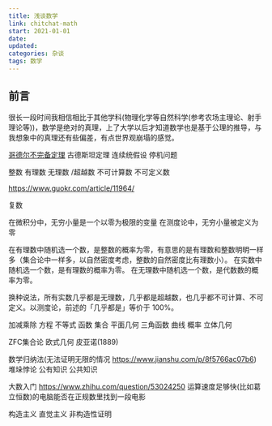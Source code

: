 ```yaml
---
title: 浅谈数学
link: chitchat-math
start: 2021-01-01
date: 
updated: 
categories: 杂谈
tags: 数学
---
```


## 前言

很长一段时间我相信相比于其他学科(物理化学等自然科学(参考农场主理论、射手理论等))，数学是绝对的真理，上了大学以后才知道数学也是基于公理的推导，与我想象中的真理还有些偏差，有点世界观崩塌的感觉。

[哥德尔不完备定理](http://blog.sciencenet.cn/blog-409681-1067019.html)
古德斯坦定理 连续统假设 停机问题

整数 有理数 无理数 /超越数 不可计算数 不可定义数

https://www.guokr.com/article/11964/

复数

在微积分中，无穷小量是一个以零为极限的变量
在测度论中，无穷小量被定义为零

在有理数中随机选一个数，是整数的概率为零，有意思的是有理数和整数明明一样多（集合论中一样多，以自然密度考虑，整数的自然密度比有理数小）。
在实数中随机选一个数，是有理数的概率为零。
在无理数中随机选一个数，是代数数的概率为零。

换种说法，所有实数几乎都是无理数，几乎都是超越数，也几乎都不可计算、不可定义。以测度论，前述的「几乎都是」等价于 100%。

加减乘除 方程 不等式 函数 集合 平面几何 三角函数 曲线 概率 立体几何

ZFC集合论
欧式几何 皮亚诺(1889)

数学归纳法(无法证明无限的情况 https://www.jianshu.com/p/8f5766ac07b6) 堆垛悖论
公有知识 公共知识

大数入门 https://www.zhihu.com/question/53024250 运算速度足够快(比如葛立恒数)的电脑能否在正规数里找到一段电影

构造主义 直觉主义 非构造性证明